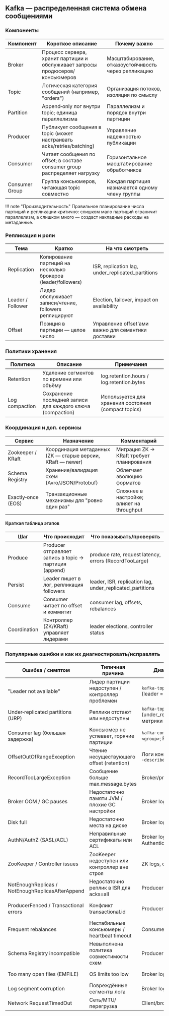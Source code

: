 ## Kafka — распределенная система обмена сообщениями

### Компоненты

| Компонент | Короткое описание | Почему важно |
|---|---|---|
| Broker | Процесс сервера, хранит партиции и обслуживает запросы продюсеров/консьюмеров | Масштабирование, отказоустойчивость через репликацию |
| Topic | Логическая категория сообщений (например, "orders") | Организация потоков, изоляция по смыслу |
| Partition | Append‑only лог внутри topic; единица параллелизма | Параллелизм и порядок внутри партиции |
| Producer | Публикует сообщения в topic (может настраивать acks/retries/batching) | Управление надежностью публикации |
| Consumer | Читает сообщения по offset; в составе consumer group распределяет нагрузку | Горизонтальное масштабирование обработчиков |
| Consumer Group | Группа консьюмеров, читающая topic совместно | Каждая партиция назначается одному члену группы |

!!! note "Производительность"
 Правильное планирование числа партиций и репликации критично: слишком мало партиций ограничит параллелизм, а слишком много — создаст накладные расходы на метаданные.

### Репликация и роли

| Тема | Кратко | На что смотреть |
|---|---|---|
| Replication | Копирование партиций на несколько брокеров (leader/followers) | ISR, replication lag, under_replicated_partitions |
| Leader / Follower | Лидер обслуживает записи/чтение, followers реплицируют | Election, failover, impact on availability |
| Offset | Позиция в партиции — целое число | Управление offset'ами важно для семантики доставки |

### Политики хранения

| Политика | Описание | Примечания |
|---|---|---|
| Retention | Удаление сегментов по времени или объёму | log.retention.hours / log.retention.bytes |
| Log compaction | Сохранение последней записи для каждого ключа (compaction) | Используется для хранения состояния (compact topics) |

### Координация и доп. сервисы

| Сервис | Назначение | Комментарий |
|---|---|---|
| Zookeeper / KRaft | Координация метаданных (ZK — старые версии, KRaft — newer) | Миграция ZK → KRaft требует планирования |
| Schema Registry | Хранение/валидация схем (Avro/JSON/Protobuf) | Облегчает эволюцию форматов |
| Exactly‑once (EOS) | Транзакционные механизмы для "ровно один раз" | Сложнее в настройке; влияет на throughput |

#### Краткая таблица этапов

| Шаг | Что происходит | Что показывать/проверять |
|---|---|---|
| Produce | Producer отправляет запись в topic → партиция (append) | produce rate, request latency, errors (RecordTooLarge) |
| Persist | Leader пишет в лог, репликация followers | leader, ISR, replication lag, under_replicated_partitions |
| Consume | Consumer читает по offset и коммитит | consumer lag, offsets, rebalances |
| Coordination | Контроллер (ZK/KRaft) управляет лидерами | leader elections, controller status |

### Популярные ошибки и как их диагностировать/исправлять

| Ошибка / симптом | Типичная причина | Диагностика (команды / признаки) | Быстрое решение |
|---|---|---|---|
| "Leader not available" | Лидер партиции недоступен / контроллер проблемен | `kafka-topics.sh --describe --topic <topic>` (leader = -1); controller/broker logs | Перезапустить broker, проверить контроллер; preferred‑replica‑election при необходимости |
| Under‑replicated partitions (URP) | Реплики отстают или недоступны | `kafka-topics.sh --describe` (under_replicated_partitions), broker logs, метрики | Проверить IO/сеть; восстановить реплики; изменить настройки replica.fetch* при необходимости |
| Consumer lag (большая задержка) | Консьюмер не успевает, горячие партиции | `kafka-consumer-groups.sh --describe --group <group>`; Prometheus consumer lag | Увеличить parallelism, оптимизировать обработку, увеличить партиции/consumer'ов |
| OffsetOutOfRangeException | Чтение несуществующего offset (retention) | Логи консьюмера; `kafka-consumer-groups.sh --describe` | Сброс offsets (`--reset-offsets --to-earliest|--to-latest`) и execute |
| RecordTooLargeException | Сообщение больше max.message.bytes | Broker/producer logs | Увеличить message.max.bytes / max.request.size или разбить payload |
| Broker OOM / GC pauses | Недостаточно памяти JVM / плохие GC настройки | Broker logs, JMX GC metrics | Настроить heap/GC, перераспределить нагрузку |
| Disk full | Недостаточно места на диске | Broker logs; `df -h` на broker | Очистка/увеличение диска, настроить retention/log.dirs |
| AuthN/AuthZ (SASL/ACL) | Неправильные сертификаты или ACL | Broker logs: AuthenticationException/AuthorizationException | Проверить сертификаты/ACLs, kafka-acls.sh |
| ZooKeeper / Controller issues | ZooKeeper недоступен или контроллер вне строя | ZK logs, controller logs | Восстановить ensemble; проверить quorum; перезапустить сервисы |
| NotEnoughReplicas / NotEnoughReplicasAfterAppend | Недостаточно реплик в ISR для acks=all | Producer errors; проверка ISR | Добавить реплики или изменить политику acks/min.insync.replicas |
| ProducerFenced / Transactional errors | Конфликт transactional.id | Producer logs | Использовать уникальные transactional.id; корректно закрывать продюсер |
| Frequent rebalances | Нестабильные консьюмеры / heartbeat timeout | Consumer logs, frequent rebalance messages | Увеличить session.timeout.ms/heartbeat.interval.ms; оптимизировать lifecycle |
| Schema Registry incompatible | Невыполнена политика совместимости схем | Producer errors; schema-registry logs | Привести схему в совместимое состояние или обновить policy |
| Too many open files (EMFILE) | OS limits too low | Broker logs; `lsof` | Увеличить ulimit -n / systemd LimitNOFILE |
| Log segment corruption | Повреждённые сегменты лога | Broker logs; `kafka-dump-log.sh` | Восстановить из бэкапа или аккуратно удалить повреждённые сегменты |
| Network RequestTimedOut | Сеть/MTU/перегрузка | Client/broker RequestTimedOut | Проверить сеть, увеличить timeouts, оптимизировать batching |
